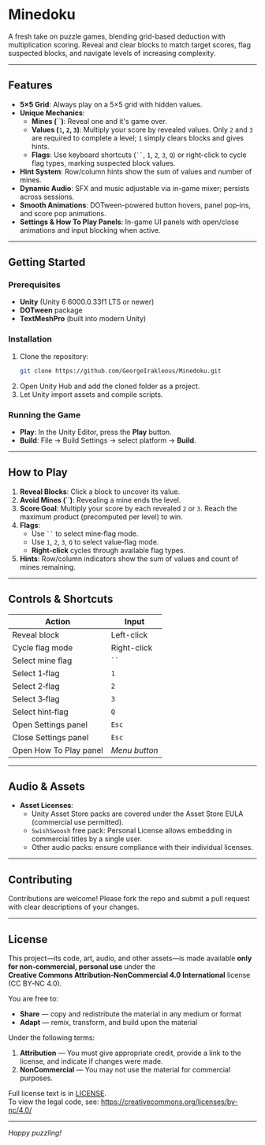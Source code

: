 # Minedoku

A fresh take on puzzle games, blending grid-based deduction with multiplication scoring. Reveal and clear blocks to match target scores, flag suspected blocks, and navigate levels of increasing complexity.

---

## Features

- **5×5 Grid**: Always play on a 5×5 grid with hidden values.
- **Unique Mechanics**:
  - **Mines (**``**)**: Reveal one and it's game over.
  - **Values (**`1`**, **`2`**, **`3`**)**: Multiply your score by revealed values. Only `2` and `3` are required to complete a level; `1` simply clears blocks and gives hints.
  - **Flags**: Use keyboard shortcuts (` `` `, `1`, `2`, `3`, `Q`) or right-click to cycle flag types, marking suspected block values.
- **Hint System**: Row/column hints show the sum of values and number of mines.
- **Dynamic Audio**: SFX and music adjustable via in-game mixer; persists across sessions.
- **Smooth Animations**: DOTween-powered button hovers, panel pop‑ins, and score pop animations.
- **Settings & How To Play Panels**: In-game UI panels with open/close animations and input blocking when active.

---

## Getting Started

### Prerequisites

- **Unity** (Unity 6 6000.0.33f1 LTS or newer)
- **DOTween** package
- **TextMeshPro** (built into modern Unity)

### Installation

1. Clone the repository:
   ```bash
   git clone https://github.com/GeorgeIrakleous/Minedoku.git
   ```
2. Open Unity Hub and add the cloned folder as a project.
3. Let Unity import assets and compile scripts.

### Running the Game

- **Play**: In the Unity Editor, press the **Play** button.
- **Build**: File → Build Settings → select platform → **Build**.

---

## How to Play

1. **Reveal Blocks**: Click a block to uncover its value.
2. **Avoid Mines (**``**)**: Revealing a mine ends the level.
3. **Score Goal**: Multiply your score by each revealed `2` or `3`. Reach the maximum product (precomputed per level) to win.
4. **Flags**:
   - Use ` `` ` to select mine‑flag mode.
   - Use `1`, `2`, `3`, `Q` to select value‑flag mode.
   - **Right-click** cycles through available flag types.
5. **Hints**: Row/column indicators show the sum of values and count of mines remaining.

---

## Controls & Shortcuts

| Action                 | Input         |
| ---------------------- | ------------- |
| Reveal block           | Left-click    |
| Cycle flag mode        | Right-click   |
| Select mine flag       | ` `` `           |
| Select 1‑flag          | `1`           |
| Select 2‑flag          | `2`           |
| Select 3‑flag          | `3`           |
| Select hint‑flag       | `Q`           |
| Open Settings panel    | `Esc`         |
| Close Settings panel   | `Esc`         |
| Open How To Play panel | *Menu button* |

---

## Audio & Assets

- **Asset Licenses**:
  - Unity Asset Store packs are covered under the Asset Store EULA (commercial use permitted).
  - `SwishSwoosh` free pack: Personal License allows embedding in commercial titles by a single user.
  - Other audio packs: ensure compliance with their individual licenses.

---

## Contributing

Contributions are welcome! Please fork the repo and submit a pull request with clear descriptions of your changes.

---

## License

This project—its code, art, audio, and other assets—is made available **only for non‑commercial, personal use** under the  
**Creative Commons Attribution‑NonCommercial 4.0 International** license (CC BY‑NC 4.0).

You are free to:

- **Share** — copy and redistribute the material in any medium or format  
- **Adapt** — remix, transform, and build upon the material  

Under the following terms:

1. **Attribution** — You must give appropriate credit, provide a link to the license, and indicate if changes were made.  
2. **NonCommercial** — You may not use the material for commercial purposes.

Full license text is in [LICENSE](LICENSE).  
To view the legal code, see: https://creativecommons.org/licenses/by-nc/4.0/

---

*Happy puzzling!*

